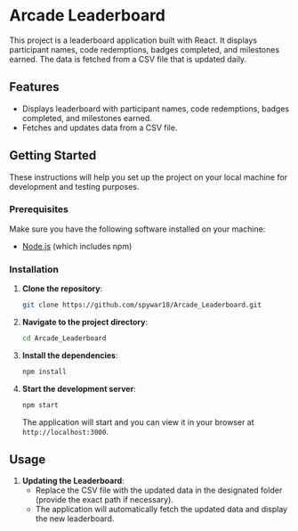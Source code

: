 # Arcade Leaderboard

This project is a leaderboard application built with React. It displays participant names, code redemptions, badges completed, and milestones earned. The data is fetched from a CSV file that is updated daily.

## Features

- Displays leaderboard with participant names, code redemptions, badges completed, and milestones earned.
- Fetches and updates data from a CSV file.

## Getting Started

These instructions will help you set up the project on your local machine for development and testing purposes.

### Prerequisites

Make sure you have the following software installed on your machine:

- [Node.js](https://nodejs.org/) (which includes npm)

### Installation

1. **Clone the repository**:
    ```bash
    git clone https://github.com/spywar18/Arcade_Leaderboard.git
    ```

2. **Navigate to the project directory**:
    ```bash
    cd Arcade_Leaderboard
    ```

3. **Install the dependencies**:
    ```bash
    npm install
    ```

4. **Start the development server**:
    ```bash
    npm start
    ```

    The application will start and you can view it in your browser at `http://localhost:3000`.

## Usage

1. **Updating the Leaderboard**:
   - Replace the CSV file with the updated data in the designated folder (provide the exact path if necessary).
   - The application will automatically fetch the updated data and display the new leaderboard.

